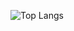 ![Top Langs](https://github-readme-stats.vercel.app/api/top-langs/?username=Luzivog&layout=compact)
